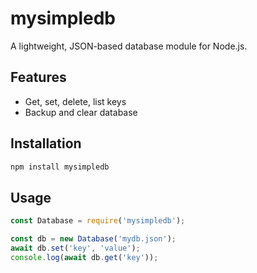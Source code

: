 # mysimpledb

A lightweight, JSON-based database module for Node.js.

## Features
* Get, set, delete, list keys
* Backup and clear database

## Installation

```bash
npm install mysimpledb
```
## Usage
```js
const Database = require('mysimpledb');

const db = new Database('mydb.json');
await db.set('key', 'value');
console.log(await db.get('key'));
```
